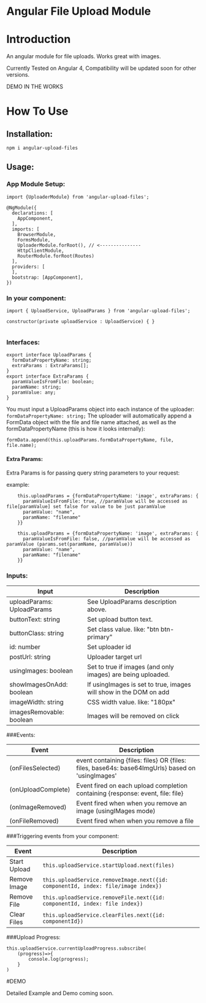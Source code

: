 # Angular File Upload Module
 

# Introduction
An angular module for file uploads. Works great with images.

Currently Tested on Angular 4, Compatibility will be updated soon for other versions.

DEMO IN THE WORKS

# How To Use

## Installation: 

``` npm i angular-upload-files ```

## Usage:

### App Module Setup:

``` 
import {UploaderModule} from 'angular-upload-files'; 
```

``` 
@NgModule({
  declarations: [
    AppComponent,
  ],
  imports: [
    BrowserModule,
    FormsModule,
    UploaderModule.forRoot(), // <---------------
    HttpClientModule,
    RouterModule.forRoot(Routes) 
  ],
  providers: [
  ],
  bootstrap: [AppComponent],
}) 
```
### In your component:
```
import { UploadService, UploadParams } from 'angular-upload-files';

constructor(private uploadService : UploadService) { }


```

### Interfaces: 
```
export interface UploadParams {
  formDataPropertyName: string;
  extraParams : ExtraParams[];
}
export interface ExtraParams {
  paramValueIsFromFile: boolean;
  paramName: string;
  paramValue: any;
}
```
You must input a UploadParams object into each instance of the uploader:
``` formDataPropertyName: string; ``` The uploader will automatically append a FormData object with the file and file name attached, as well as the formDataPropertyName (this is how it looks internally):

``` formData.append(this.uploadParams.formDataPropertyName, file, file.name); ``` 

#### Extra Params:
Extra Params is for passing query string parameters to your request:

example: 

```
    this.uploadParams = {formDataPropertyName: 'image', extraParams: {
      paramValueIsFromFile: true, //paramValue will be accessed as file[paramValue] set false for value to be just paramValue
      paramValue: "name",
      paramName: "filename"
    }}
```
```
    this.uploadParams = {formDataPropertyName: 'image', extraParams: {
      paramValueIsFromFile: false, //paramValue will be accessed as paramValue (params.set(paramName, paramValue))
      paramValue: "name",
      paramName: "filename"
    }}
```



### Inputs:
| Input | Description |
| --- | --- |
| uploadParams: UploadParams | See UploadParams description above. |
| buttonText: string |  Set upload button text. |
| buttonClass: string | Set class value. like: "btn btn-primary" |
| id: number | Set uploader id |
| postUrl: string | Uploader target url |
| usingImages: boolean |  Set to true if images (and only images) are being uploaded. |
| showImagesOnAdd: boolean | If usingImages is set to true, images will show in the DOM on add  |
| imageWidth: string | CSS width value. like: "180px"  |
| imagesRemovable: boolean | Images will be removed on click  |



###Events:

| Event | Description |
| --- | --- |
| (onFilesSelected) | event containing {files: files} OR {files: files, base64s: base64ImgUrls} based on 'usingImages' |
| (onUploadComplete) | Event fired on each upload completion containing {response: event, file: file} |
| (onImageRemoved) | Event fired when when you remove an image (usingIMages mode)  |
| (onFileRemoved) | Event fired when when you remove a file |

###Triggering events from your component:

| Event | Description |
| --- | --- |
| Start Upload | ``` this.uploadService.startUpload.next(files) ``` |
| Remove Image | ``` this.uploadService.removeImage.next({id: componentId, index: file/image index}) ``` |
| Remove File | ``` this.uploadService.removeFile.next({id: componentId, index: file index}) ``` |
| Clear Files |  ``` this.uploadService.clearFiles.next({id: componentId}) ``` |

###Upload Progress:

```
this.uploadService.currentUploadProgress.subscribe(
    (progress)=>{
        console.log(progress);
    }
)

```

#DEMO

Detailed Example and Demo coming soon.
